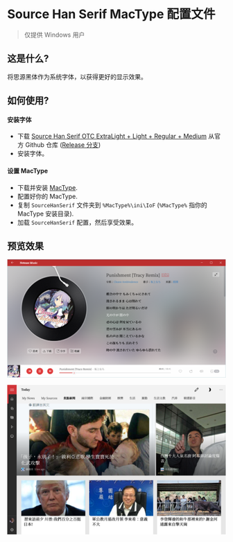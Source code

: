 # Source Han Serif MacType 配置文件

> 仅提供 Windows 用户

## 这是什么?

将思源黑体作为系统字体，以获得更好的显示效果。

## 如何使用?

#### 安装字体

- 下载 [Source Han Serif OTC ExtraLight + Light + Regular + Medium](https://github.com/adobe-fonts/source-han-serif/raw/release/OTC/SourceHanSerifOTC_EL-M.zip) 从官方 Github 仓库 ([Release 分支](https://github.com/adobe-fonts/source-han-serif/tree/release))
- 安装字体。

#### 设置 MacType

- 下载并安装 [MacType](http://www.mactype.net/).
- 配置好你的 MacType.
- 复制 `SourceHanSerif` 文件夹到 `%MacType%\ini\IoF` (`%MacType%` 指你的 MacType 安装目录).
- 加载 `SourceHanSerif` 配置，然后享受效果。

## 预览效果

![](./Preview/NeteaseMusicUWP.png)

![](./Preview/NewsUWP.png)
